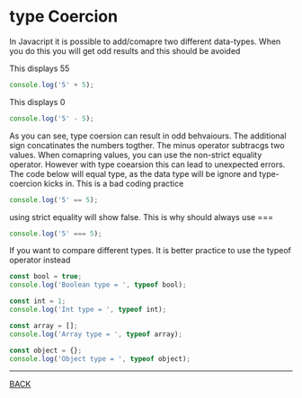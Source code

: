 # type Coercion

In Javacript it is possible to add/comapre two different data-types.  When you do this you will get odd results and this should be avoided

This displays 55
```javascript
console.log('5' + 5);
```

This displays 0
```javascript
console.log('5' - 5);
```
As you can see, type coersion can result in odd behvaiours.  The additional sign concatinates the numbers togther.  The minus operator subtracgs two values.  When comapring values, you can use the non-strict equality operator.  However with type coearsion this can lead to unexpected errors.   The code below will equal type, as the data type will be ignore and type-coercion kicks in.  This is a bad coding practice

```javascript
console.log('5' == 5);
```

using strict equality will show false.  This is why should always use ===
```javascript
console.log('5' === 5);
```

If you want to compare different types.  It is better practice to use the typeof operator instead
```javascript
const bool = true;
console.log('Boolean type = ', typeof bool);
```

```javascript
const int = 1;
console.log('Int type = ', typeof int);
```

```javascript
const array = [];
console.log('Array type = ', typeof array);
```

```javascript
const object = {};
console.log('Object type = ', typeof object);
```
---
[BACK](../README.md)